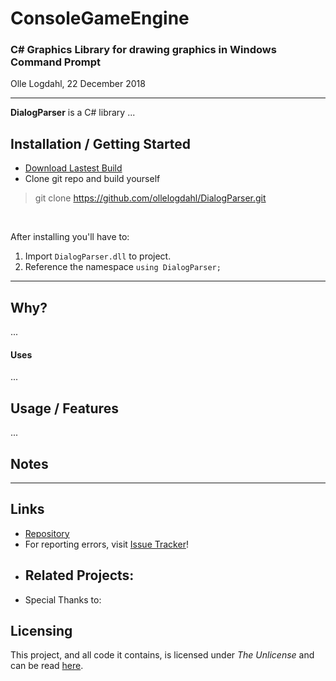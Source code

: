 # ConsoleGameEngine
### C# Graphics Library for drawing graphics in Windows Command Prompt
Olle Logdahl, 22 December 2018

---
**DialogParser** is a C# library ...

## Installation / Getting Started
- [Download Lastest Build](https://github.com/ollelogdahl/DialogParser/releases/)
- Clone git repo and build yourself
> git clone https://github.com/ollelogdahl/DialogParser.git

<br />

After installing you'll have to:
1. Import `DialogParser.dll` to project.
2. Reference the namespace `using DialogParser;`

---

## Why?
...

#### Uses
...

## Usage / Features
...


## Notes


---

## Links

- [Repository](https://github.com/ollelogdahl/DialogParser/)
- For reporting errors, visit [Issue Tracker](https://github.com/ollelogdahl/DialogParser/issues)!
- Related Projects:
  - 
- Special Thanks to:

## Licensing

This project, and all code it contains, is licensed under *The Unlicense* and can be read [here](UNLICENSE).
